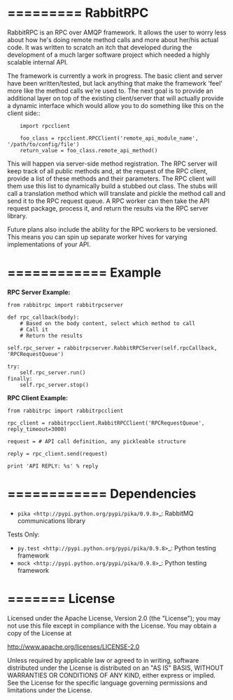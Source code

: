 =========
RabbitRPC
=========

RabbitRPC is an RPC over AMQP framework.  It allows the user to worry less about how he's doing remote method calls and
more about her/his actual code.  It was written to scratch an itch that developed during the development of a much
larger software project which needed a highly scalable internal API.

The framework is currently a work in progress.  The basic client and server have been written/tested, but lack anything
that make the framework 'feel' more like the method calls we're used to.  The next goal is to provide an additional
layer on top of the existing client/server that will actually provide a dynamic interface which would allow you to
do something like this on the client side::

        import rpcclient

        foo_class = rpcclient.RPCClient('remote_api_module_name', '/path/to/config/file')
        return_value = foo_class.remote_api_method()

This will happen via server-side method registration.  The RPC server will keep track of all public methods and, at
the request of the RPC client, provide a list of these methods and their parameters.  The RPC client will them use
this list to dynamically build a stubbed out class.  The stubs will call a translation method which will translate and
pickle the method call and send it to the RPC request queue.  A RPC worker can then take the API request package,
process it, and return the results via the RPC server library.

Future plans also include the ability for the RPC workers to be versioned.  This means you can spin up separate worker
hives for varying implementations of your API.

============
Example
============
**RPC Server Example:**

    from rabbitrpc import rabbitrpcserver

    def rpc_callback(body):
        # Based on the body content, select which method to call
        # Call it
        # Return the results

    self.rpc_server = rabbitrpcserver.RabbitRPCServer(self.rpcCallback, 'RPCRequestQueue')

    try:
        self.rpc_server.run()
    finally:
        self.rpc_server.stop()

**RPC Client Example:**

    from rabbitrpc import rabbitrpcclient

    rpc_client = rabbitrpcclient.RabbitRPCClient('RPCRequestQueue', reply_timeout=3000)

    request = # API call definition, any pickleable structure

    reply = rpc_client.send(request)

    print 'API REPLY: %s' % reply

============
Dependencies
============

* `pika <http://pypi.python.org/pypi/pika/0.9.8>`_: RabbitMQ communications library

Tests Only:
* `py.test <http://pypi.python.org/pypi/pika/0.9.8>`_: Python testing framework
* `mock <http://pypi.python.org/pypi/pika/0.9.8>`_: Python testing framework

=======
License
=======
Licensed under the Apache License, Version 2.0 (the "License");
you may not use this file except in compliance with the License.
You may obtain a copy of the License at

http://www.apache.org/licenses/LICENSE-2.0

Unless required by applicable law or agreed to in writing, software
distributed under the License is distributed on an "AS IS" BASIS,
WITHOUT WARRANTIES OR CONDITIONS OF ANY KIND, either express or implied.
See the License for the specific language governing permissions and
limitations under the License.